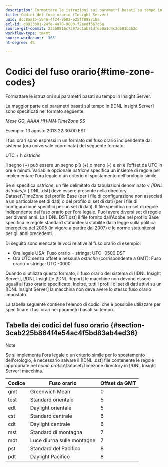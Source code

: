 ```yaml
---
description: Formattare le istruzioni sui parametri basati su tempo in Insight Server.
title: Codici del fuso orario (Insight Server)
uuid: dcc8aa15-5846-4f24-8b82-e25ff89871ba
exl-id: d8923b01-24fe-4a70-9800-f2eedf567c6a
source-git-commit: 235b8816c7397ac1ab71df650a1d4c2d681b3b2d
workflow-type: tm+mt
source-wordcount: '365'
ht-degree: 4%

---
```


# Codici del fuso orario{#time-zone-codes}

Formattare le istruzioni sui parametri basati su tempo in Insight Server.

La maggior parte dei parametri basati sul tempo in [!DNL Insight Server] sono specificati nel formato seguente:

*Mese GG, AAAA HH:MM:TimeZone SS*

Esempio: 13 agosto 2013 22:30:00 EST

I fusi orari sono espressi in un formato del fuso orario indipendente dal sistema (ora universale coordinata) del seguente formato:

UTC + h *ostriche*

Il segno (+) può essere un segno più (+) o meno (-) e *eh* è l’offset da UTC in ore e minuti. Variabile opzionale *ostriche* specifica un insieme di regole per implementare l&#39;ora legale o un criterio di spostamento dell&#39;orologio simile.

Se si specifica *ostriche*, un file delimitato da tabulazioni denominato *&lt; [!DNL dstrules]>* [!DNL .dst] deve essere presente nella directory Dataset\TimeZone del profilo Base (per i file di configurazione non associati a un particolare set di dati) o del profilo di set di dati (per i file di configurazione specifici per un set di dati). Il file specifica un set di regole indipendente dal fuso orario per l’ora legale. Puoi avere diversi set di regole per diversi anni. La [!DNL DST.dst] il file fornito dall&#39;Adobe nel profilo Base specifica le regole standard statunitensi stabilite dalla legge sulla politica energetica del 2005 (in vigore a partire dal 2007) e le norme statunitensi per gli anni precedenti.

Di seguito sono elencate le voci relative al fuso orario di esempio:

* Ora legale USA: Fuso orario = stringa: UTC -0500 DST
* Ora UTC senza offset e nessuna *ostriche* (corrispondente a GMT): Fuso orario = stringa: UTC -0000

Quando si utilizza questo formato, il fuso orario del sistema di [!DNL Insight Server], [!DNL Insight]e [!DNL Report] le macchine non devono essere uguali al fuso orario specificato. Inoltre, tutti i profili di set di dati attivi su un [!DNL Insight Server] la macchina non deve avere lo stesso fuso orario impostato.

La tabella seguente contiene l’elenco di codici che è possibile utilizzare per specificare i fusi orari nei parametri basati su tempo.

## Tabella dei codici del fuso orario {#section-3cab225b864f4e54ac4f5bd83ab4ed36}

>[!NOTE]
>
>Se si implementa l&#39;ora legale o un criterio simile per lo spostamento dell&#39;orologio, è necessario salvare il [!DNL .dst] file contenente le regole appropriate nel *nome profilo*\Dataset\Timezone directory in [!DNL Insight Server] macchina.

| Codice | Fuso orario | Offset da GMT |
|---|---|---|
| gmt | Greenwich Mean | 0 |
| test | Standard orientale | 5 |
| edt | Daylight orientale | 5 |
| cst | Standard centrale | 6 |
| cdt | Daylight centrale | 6 |
| mst | Standard di montagna | 7 |
| mdt | Luce diurna sulle montagne | 7 |
| pst | Standard del Pacifico | 8 |
| pdt | Daylight Pacifico | 8 |
